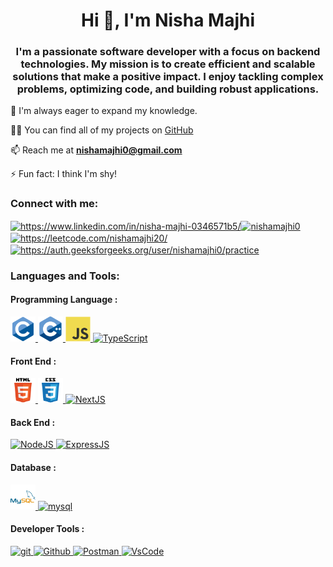 <div align="center">
  <h1>Hi 👋, I'm Nisha Majhi</h1>
  <h3>I'm a passionate software developer with a focus on backend technologies. My mission is to create efficient and scalable solutions that make a positive impact. I enjoy tackling complex problems, optimizing code, and building robust applications.</h3>
</div>

<!--💼 Professional Experience

- [Previous Job 1]: Describe your role and key accomplishments.
- [Previous Job 2]: Explain your contributions and responsibilities.

### 🚀 Tech Stack

Here are some of the technologies I work with:

- Backend: Node.js, Express.js
- Databases: MYSQL,MONGODB
- Tools: [Mention any tools or methodologies you specialize in]
-->
 <!--<p align="left">
  <img src="https://komarev.com/ghpvc/?username=nishamajhi&label=Profile%20views&color=0e75b6&style=flat" alt="Profile Views"/>
</p>-->

🌱 I'm always eager to expand my knowledge.

👨‍💻 You can find all of my projects on [GitHub](https://github.com/NishaMajhi)

📫 Reach me at **nishamajhi0@gmail.com**

⚡ Fun fact: I think I'm shy!

<h3 align="left">Connect with me:</h3>
<p align="left">
 
<a href="[https://linkedin.com/in/https://www.linkedin.com/in/nisha-majhi-0346571b5/](https://www.linkedin.com/in/nisha-majhi-0346571b5/)" target="blank"><img align="center" src="https://raw.githubusercontent.com/rahuldkjain/github-profile-readme-generator/master/src/images/icons/Social/linked-in-alt.svg" alt="https://www.linkedin.com/in/nisha-majhi-0346571b5/" height="30" width="40" /></a><a href="https://twitter.com/nishamajhi0" target="blank"><img align="center" src="https://raw.githubusercontent.com/rahuldkjain/github-profile-readme-generator/master/src/images/icons/Social/twitter.svg" alt="nishamajhi0" height="30" width="40" /></a><a href="https://www.leetcode.com/https://leetcode.com/nishamajhi20/" target="blank"><img align="center" src="https://raw.githubusercontent.com/rahuldkjain/github-profile-readme-generator/master/src/images/icons/Social/leet-code.svg" alt="https://leetcode.com/nishamajhi20/" height="30" width="40" /></a><a href="https://auth.geeksforgeeks.org/user/https://auth.geeksforgeeks.org/user/nishamajhi0/practice" target="blank"><img align="center" src="https://raw.githubusercontent.com/rahuldkjain/github-profile-readme-generator/master/src/images/icons/Social/geeks-for-geeks.svg" alt="https://auth.geeksforgeeks.org/user/nishamajhi0/practice" height="30" width="40" /></a>

</p>

<h3 align="left">Languages and Tools:</h3>
<p align="left">  
<h4 align="left">Programming Language : </h4>
<a href="https://www.cprogramming.com/" target="_blank" rel="noreferrer"> <img src="https://raw.githubusercontent.com/devicons/devicon/master/icons/c/c-original.svg" alt="C" width="40" height="40"/> </a> <a href="https://www.w3schools.com/cpp/" target="_blank" rel="noreferrer"> <img src="https://raw.githubusercontent.com/devicons/devicon/master/icons/cplusplus/cplusplus-original.svg" alt="cplusplus" width="40" height="40"/> </a> <a href="https://developer.mozilla.org/en-US/docs/Web/JavaScript" target="_blank" rel="noreferrer"> <img src="https://raw.githubusercontent.com/devicons/devicon/master/icons/javascript/javascript-original.svg" alt="JavaScript" width="40" height="40"/> </a> <a href="https://www.typescriptlang.org/docs/t" target="_blank" rel="noreferrer"> <img src="https://upload.wikimedia.org/wikipedia/commons/thumb/4/4c/Typescript_logo_2020.svg/1200px-Typescript_logo_2020.svg.png" alt="TypeScript" width="40" height="40"/> </a> 
</p>

<p align="left">
<h4 align="left">Front End : </h4>
<a href="https://www.w3.org/html/" target="_blank" rel="noreferrer"> <img src="https://raw.githubusercontent.com/devicons/devicon/master/icons/html5/html5-original-wordmark.svg" alt="html5" width="40" height="40"/> </a> <a href="https://www.w3schools.com/css/" target="_blank" rel="noreferrer"> <img src="https://raw.githubusercontent.com/devicons/devicon/master/icons/css3/css3-original-wordmark.svg" alt="css3" width="40" height="40"/> </a> <a href="https://nextjs.org/docs" target="_blank" rel="noreferrer"> <img src="https://pbs.twimg.com/media/F9eAkOtXYAInwva.jpg" alt="NextJS" width="40" height="40"/> </a>
</p>

<p align="left">
<h4 align="left">Back End : </h4>
<a href="https://nodejs.dev/en/about/" target="_blank" rel="noreferrer"> <img src="https://miro.medium.com/v2/resize:fit:800/1*bc9pmTiyKR0WNPka2w3e0Q.png" alt="NodeJS" width="40" height="40"/> </a> <a href="https://expressjs.com/" target="_blank" rel="noreferrer"> <img src="https://w7.pngwing.com/pngs/925/447/png-transparent-express-js-node-js-javascript-mongodb-node-js-text-trademark-logo.png" alt="ExpressJS" width="40" height="40"/> </a>
</p>


<p align="left">
<h4 align="left">Database : </h4>
<a href="https://www.mysql.com/" target="_blank" rel="noreferrer"> <img src="https://raw.githubusercontent.com/devicons/devicon/master/icons/mysql/mysql-original-wordmark.svg" alt="mysql" width="40" height="40"/> </a> <a href="https://www.mongodb.com/docs/manual/introduction/" target="_blank" rel="noreferrer"> <img src="https://repvue.imgix.net/a9yxc48y3ay5dm2udzwizc2bdyph" alt="mysql" width="40" height="40"/> </a> 
</p>

<p align="left">
<h4 align="left">Developer Tools : </h4>
<a href="https://git-scm.com/" target="_blank" rel="noreferrer"> <img src="https://www.vectorlogo.zone/logos/git-scm/git-scm-icon.svg" alt="git" width="40" height="40"/> </a> <a href="https://docs.github.com/en" target="_blank" rel="noreferrer"> <img src="https://github.githubassets.com/assets/github-octocat-13c86b8b336d.png" alt="Github" width="40" height="40"/> </a> <a href="https://www.postman.com/" target="_blank" rel="noreferrer"> <img src="https://w7.pngwing.com/pngs/28/245/png-transparent-postman-hd-logo-thumbnail.png" alt="Postman" width="40" height="40"/> </a> <a href="https://code.visualstudio.com/" target="_blank" rel="noreferrer"> <img src="https://w7.pngwing.com/pngs/905/947/png-transparent-microsoft-visual-studio-code-alt-macos-bigsur-icon-thumbnail.png" alt="VsCode" width="40" height="40"/> </a> 
</p> 

